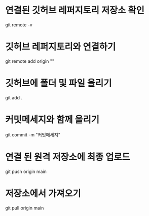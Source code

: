 # 연결된 깃허브 레퍼지토리 저장소 확인
git remote -v

# 깃허브 레퍼지토리와 연결하기
git remote add origin ""

# 깃허브에 폴더 및 파일 올리기
git add .

# 커밋메세지와 함께 올리기
git commit -m "커밋메세지"

# 연결 된 원격 저장소에 최종 업로드
git push origin main

# 저장소에서 가져오기
git pull origin main